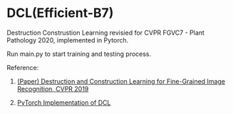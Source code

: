 # DCL(Efficient-B7)
Destruction Construstion Learning revisied for CVPR FGVC7 - Plant Pathology 2020, implemented in Pytorch.

Run main.py to start training and testing process.

Reference:
1. [(Paper) Destruction and Construction Learning for Fine-Grained Image Recognition, CVPR 2019](http://openaccess.thecvf.com/content_CVPR_2019/html/Chen_Destruction_and_Construction_Learning_for_Fine-Grained_Image_Recognition_CVPR_2019_paper.html)

2. [PyTorch Implementation of DCL](https://github.com/JDAI-CV/DCL)
